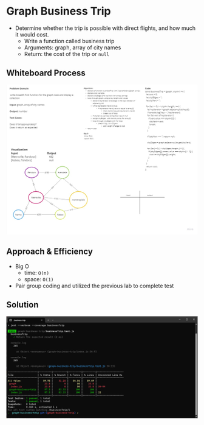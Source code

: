 # Graph Business Trip

+ Determine whether the trip is possible with direct flights, and how much it would cost.
  + Write a function called business trip
  + Arguments: graph, array of city names
  + Return: the cost of the trip or `null`

## Whiteboard Process

![whiteboard](/javascript/assets/CC37.jpg)

## Approach & Efficiency

+ Big O
  + time: `O(n)`
  + space: `O(1)`
+ Pair group coding and utilized the previous lab to complete test

## Solution

![CC37 test](/javascript/assets/CC37_test.png)

